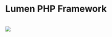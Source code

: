 # Lumen PHP Framework

# <p class="text-center"><img src="https://webkul.com/wp-content/uploads/2020/01/laravel-development-banner.png"></p>
